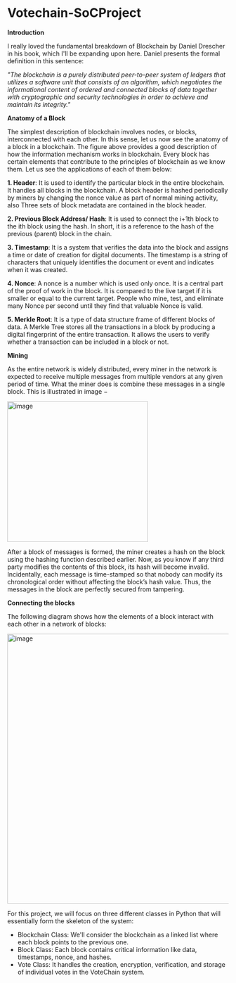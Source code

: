 # Votechain-SoCProject
**Introduction**

I really loved the fundamental breakdown of Blockchain by Daniel Drescher in his book, which I'll be expanding upon here. Daniel presents the formal definition in this sentence:

_"The blockchain is a purely distributed peer-to-peer system of ledgers that utilizes a software unit that consists of an algorithm, which negotiates the informational content of ordered and connected blocks of data together with cryptographic and security technologies in order to achieve and maintain its integrity."_ 


**Anatomy of a Block**

The simplest description of blockchain involves nodes, or blocks, interconnected with each other. In this sense, let us now see the anatomy of a block in a blockchain. The figure above provides a good description of how the information mechanism works in blockchain. Every block has certain elements that contribute to the principles of blockchain as we know them. Let us see the applications of each of them below:

**1. Header**: It is used to identify the particular block in the entire blockchain. It handles all blocks in the blockchain. A block header is hashed periodically by miners by changing the nonce value as part of normal mining activity, also Three sets of block metadata are contained in the block header.

**2. Previous Block Address/ Hash**: It is used to connect the i+1th block to the ith block using the hash. In short, it is a reference to the hash of the previous (parent) block in the chain.

**3. Timestamp**: It is a system that verifies the data into the block and assigns a time or date of creation for digital documents. The timestamp is a string of characters that uniquely identifies the document or event and indicates when it was created.

**4. Nonce**: A nonce is a number which is used only once. It is a central part of the proof of work in the block. It is compared to the live target if it is smaller or equal to the current target. People who mine, test, and eliminate many Nonce per second until they find that valuable Nonce is valid.

**5. Merkle Root**: It is a type of data structure frame of different blocks of data. A Merkle Tree stores all the transactions in a block by producing a digital fingerprint of the entire transaction. It allows the users to verify whether a transaction can be included in a block or not.

**Mining**

As the entire network is widely distributed, every miner in the network is expected to receive multiple messages from multiple vendors at any given period of time. What the miner does is combine these messages in a single block. This is illustrated in image −

<img width="320" alt="image" src="https://github.com/nexus3006/Votechain-SoCProject/assets/148470464/a62f2cfd-b22d-4f58-91db-1d1a2741fbb9">

After a block of messages is formed, the miner creates a hash on the block using the hashing function described earlier. Now, as you know if any third party modifies the contents of this block, its hash will become invalid. Incidentally, each message is time-stamped so that nobody can modify its chronological order without affecting the block’s hash value. Thus, the messages in the block are perfectly secured from tampering.


 **Connecting the blocks**
 
 The following diagram shows how the elements of a block interact with each other in a network of blocks:

 <img width="614" alt="image" src="https://github.com/nexus3006/Votechain-SoCProject/assets/148470464/4c0cc5f0-71dc-468b-9558-7030b3b81507">

 For this project, we will focus on three different classes in Python that will essentially form the skeleton of the system:

- Blockchain Class: We'll consider the blockchain as a linked list where each block points to the previous one.
- Block Class: Each block contains critical information like data, timestamps, nonce, and hashes.
- Vote Class: It handles the creation, encryption, verification, and storage of individual votes in the VoteChain system.
